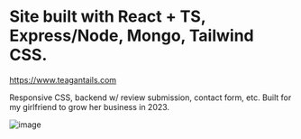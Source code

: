 # Site built with React + TS, Express/Node, Mongo, Tailwind CSS.

https://www.teagantails.com

Responsive CSS, backend w/ review submission, contact form, etc. Built for my girlfriend to grow her business in 2023.

![image](https://github.com/msi1995/tgn-site/assets/63132397/fa0932fc-2222-482d-9545-2421ac3030f1)

